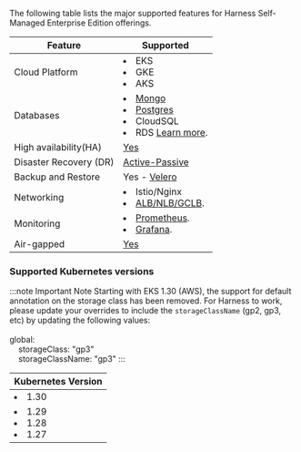 The following table lists the major supported features for Harness Self-Managed Enterprise Edition offerings.

| Feature                | Supported                                                      | 
|------------------------|----------------------------------------------------------------|
| Cloud Platform         | <li>EKS</li><li>GKE</li><li>AKS</li>                           |
| Databases              | <li>[Mongo](/docs/self-managed-enterprise-edition/advanced-configurations/external-db/use-an-external-self-managed-mongodb)</li><li>[Postgres](/docs/self-managed-enterprise-edition/advanced-configurations/external-db/use-an-external-postgres-database)</li> <li>CloudSQL</li> <li>RDS [Learn more](/docs/self-managed-enterprise-edition/advanced-configurations/external-db/configure-external-databases#database-options).</li> |
| High availability(HA)  | [Yes](/docs/self-managed-enterprise-edition/advanced-configurations/external-db/use-an-external-postgres-database/#high-availability)                                                            |
| Disaster Recovery (DR) | [Active-Passive](/docs/self-managed-enterprise-edition/advanced-configurations/set-up-disaster-recovery/)                                                 |
| Backup and Restore     | Yes - [Velero](/docs/self-managed-enterprise-edition/back-up-and-restore-helm)                                                         |
| Networking             | <li>Istio/Nginx</li><li>[ALB/NLB/GCLB](/docs/self-managed-enterprise-edition/install/install-using-helm/#add-a-load-balancer).</li>                      |
| Monitoring             | <li>[Prometheus](/docs/self-managed-enterprise-edition/monitor-harness-on-prem#set-up-prometheus-in-cluster).</li><li>[Grafana](/docs/self-managed-enterprise-edition/monitor-harness-on-prem#view-metrics-on-the-grafana-dashboard).</li>                             |
| Air-gapped             | [Yes](/docs/self-managed-enterprise-edition/install/install-in-an-air-gapped-environment/)                                                            |

### Supported Kubernetes versions

:::note Important Note
    Starting with EKS 1.30 (AWS), the support for default annotation on the storage class has been removed. For Harness to work, please update your overrides to include the `storageClassName` (gp2, gp3, etc) by updating the following values: <br /><br /> global: <br /> &nbsp;&nbsp;&nbsp;&nbsp;storageClass: "gp3" <br /> &nbsp;&nbsp;&nbsp;&nbsp;storageClassName: "gp3"
:::

| Kubernetes Version                        | 
|-------------------------------------------|
| <li>1.30</li>                             |
| <li>1.29</li> <li>1.28</li> <li>1.27</li> |